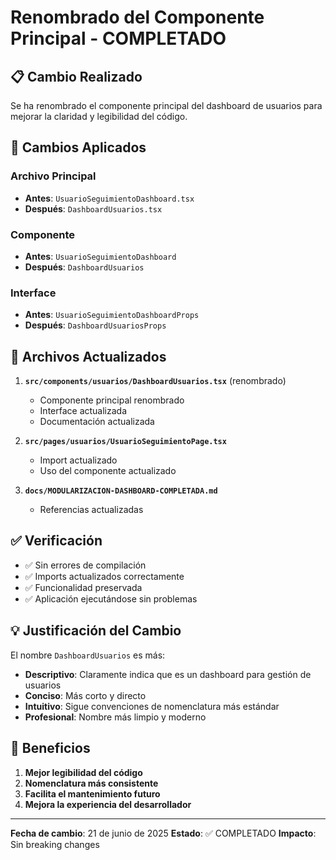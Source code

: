 # Renombrado del Componente Principal - COMPLETADO

## 📋 Cambio Realizado

Se ha renombrado el componente principal del dashboard de usuarios para mejorar la claridad y legibilidad del código.

## 🔄 Cambios Aplicados

### Archivo Principal
- **Antes**: `UsuarioSeguimientoDashboard.tsx`
- **Después**: `DashboardUsuarios.tsx`

### Componente
- **Antes**: `UsuarioSeguimientoDashboard`
- **Después**: `DashboardUsuarios`

### Interface
- **Antes**: `UsuarioSeguimientoDashboardProps`
- **Después**: `DashboardUsuariosProps`

## 📁 Archivos Actualizados

1. **`src/components/usuarios/DashboardUsuarios.tsx`** (renombrado)
   - Componente principal renombrado
   - Interface actualizada
   - Documentación actualizada

2. **`src/pages/usuarios/UsuarioSeguimientoPage.tsx`**
   - Import actualizado
   - Uso del componente actualizado

3. **`docs/MODULARIZACION-DASHBOARD-COMPLETADA.md`**
   - Referencias actualizadas

## ✅ Verificación

- ✅ Sin errores de compilación
- ✅ Imports actualizados correctamente
- ✅ Funcionalidad preservada
- ✅ Aplicación ejecutándose sin problemas

## 💡 Justificación del Cambio

El nombre `DashboardUsuarios` es más:
- **Descriptivo**: Claramente indica que es un dashboard para gestión de usuarios
- **Conciso**: Más corto y directo
- **Intuitivo**: Sigue convenciones de nomenclatura más estándar
- **Profesional**: Nombre más limpio y moderno

## 🎯 Beneficios

1. **Mejor legibilidad del código**
2. **Nomenclatura más consistente**
3. **Facilita el mantenimiento futuro**
4. **Mejora la experiencia del desarrollador**

---

**Fecha de cambio**: 21 de junio de 2025
**Estado**: ✅ COMPLETADO
**Impacto**: Sin breaking changes
